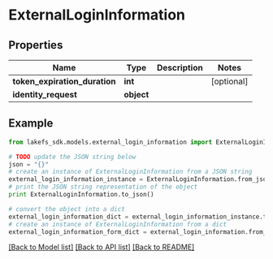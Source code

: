 # ExternalLoginInformation


## Properties

Name | Type | Description | Notes
------------ | ------------- | ------------- | -------------
**token_expiration_duration** | **int** |  | [optional] 
**identity_request** | **object** |  | 

## Example

```python
from lakefs_sdk.models.external_login_information import ExternalLoginInformation

# TODO update the JSON string below
json = "{}"
# create an instance of ExternalLoginInformation from a JSON string
external_login_information_instance = ExternalLoginInformation.from_json(json)
# print the JSON string representation of the object
print ExternalLoginInformation.to_json()

# convert the object into a dict
external_login_information_dict = external_login_information_instance.to_dict()
# create an instance of ExternalLoginInformation from a dict
external_login_information_form_dict = external_login_information.from_dict(external_login_information_dict)
```
[[Back to Model list]](../README.md#documentation-for-models) [[Back to API list]](../README.md#documentation-for-api-endpoints) [[Back to README]](../README.md)


